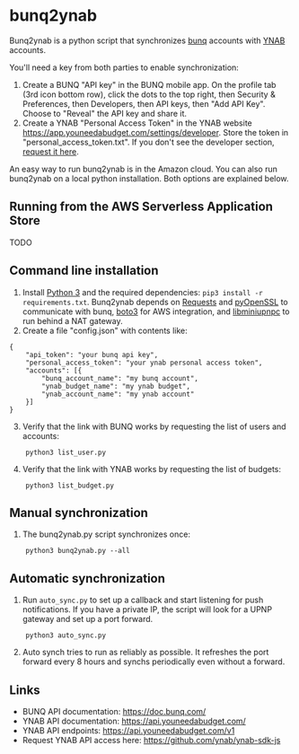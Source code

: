 # bunq2ynab

Bunq2ynab is a python script that synchronizes [bunq](https://bunq.com) accounts with [YNAB](https://youneedabudget.com) accounts.

You'll need a key from both parties to enable synchronization:
1. Create a BUNQ "API key" in the BUNQ mobile app.  On the profile tab (3rd icon bottom row), click the dots to the top right, then Security & Preferences, then Developers, then API keys, then "Add API Key".  Choose to "Reveal" the API key and share it.
2. Create a YNAB "Personal Access Token" in the YNAB website https://app.youneedabudget.com/settings/developer.
Store the token in "personal_access_token.txt".  If you don't see the developer section, [request it here](https://support.youneedabudget.com/t/x1p42s/unable-to-generate-api-access-token-no-developer-section-under-my-account).

An easy way to run bunq2ynab is in the Amazon cloud.  You can also run bunq2ynab on a local python installation.  Both options are explained below.

## Running from the AWS Serverless Application Store

TODO

## Command line installation

1. Install [Python 3](https://www.python.org/) and the required dependencies: `pip3 install -r requirements.txt`.  Bunq2ynab depends on [Requests](http://docs.python-requests.org/en/master/) and [pyOpenSSL](https://pyopenssl.org/en/stable/install.html) to communicate with bunq, [boto3](https://boto3.amazonaws.com/v1/documentation/api/latest/index.html) for AWS integration, and [libminiupnpc](http://miniupnp.free.fr/) to run behind a NAT gateway.
2. Create a file "config.json" with contents like:
```
{
    "api_token": "your bunq api key",
    "personal_access_token": "your ynab personal access token",
    "accounts": [{
        "bunq_account_name": "my bunq account",
        "ynab_budget_name": "my ynab budget",
        "ynab_account_name": "my ynab account"
    }]
}
```
3. Verify that the link with BUNQ works by requesting the list of users and accounts:
```
    python3 list_user.py
```
4. Verify that the link with YNAB works by requesting the list of budgets:
```
    python3 list_budget.py
```

## Manual synchronization

1. The bunq2ynab.py script synchronizes once:
```
    python3 bunq2ynab.py --all
```

## Automatic synchronization

1. Run `auto_sync.py` to set up a callback and start listening for push notifications.  If you have a private IP, the script will look for a UPNP gateway and set up a port forward. 
```
    python3 auto_sync.py
```
2. Auto synch tries to run as reliably as possible.  It refreshes the port forward every 8 hours and synchs periodically even without a forward.

## Links

- BUNQ API documentation: https://doc.bunq.com/
- YNAB API documentation: https://api.youneedabudget.com/
- YNAB API endpoints: https://api.youneedabudget.com/v1
- Request YNAB API access here: https://github.com/ynab/ynab-sdk-js
